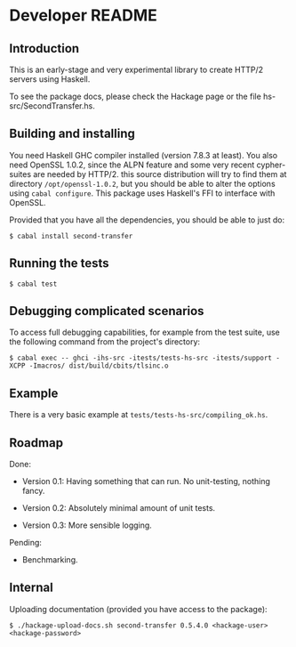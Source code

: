 
Developer README
================

Introduction
------------

This is an early-stage and very experimental library to create HTTP/2 servers
using Haskell.

To see the package docs, please check the Hackage page or
the file hs-src/SecondTransfer.hs.

Building and installing
-----------------------

You need Haskell GHC compiler installed (version 7.8.3 at least). You also
need OpenSSL 1.0.2, since the ALPN feature and some very recent cypher-suites
are needed by HTTP/2. this source distribution will try to find them at
directory `/opt/openssl-1.0.2`, but you should be able to
alter the options using `cabal configure`. This package uses Haskell's FFI to interface with OpenSSL.

Provided that you have all the dependencies, you should be able to just do:

    $ cabal install second-transfer

Running the tests
-----------------

    $ cabal test


Debugging complicated scenarios
-------------------------------

To access full debugging capabilities, for example from the test suite, use the
following command from the project's directory:

    $ cabal exec -- ghci -ihs-src -itests/tests-hs-src -itests/support -XCPP -Imacros/ dist/build/cbits/tlsinc.o

Example
-------

There is a very basic example at `tests/tests-hs-src/compiling_ok.hs`.

Roadmap
-------

Done:

- Version 0.1: Having something that can run. No unit-testing, nothing
               fancy.

- Version 0.2: Absolutely minimal amount of unit tests.

- Version 0.3: More sensible logging.

Pending:

- Benchmarking.

Internal
--------

Uploading documentation (provided you have access to the package):

    $ ./hackage-upload-docs.sh second-transfer 0.5.4.0 <hackage-user> <hackage-password>
